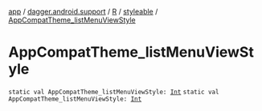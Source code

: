 [app](../../../index.md) / [dagger.android.support](../../index.md) / [R](../index.md) / [styleable](index.md) / [AppCompatTheme_listMenuViewStyle](./-app-compat-theme_list-menu-view-style.md)

# AppCompatTheme_listMenuViewStyle

`static val AppCompatTheme_listMenuViewStyle: `[`Int`](https://kotlinlang.org/api/latest/jvm/stdlib/kotlin/-int/index.html)
`static val AppCompatTheme_listMenuViewStyle: `[`Int`](https://kotlinlang.org/api/latest/jvm/stdlib/kotlin/-int/index.html)